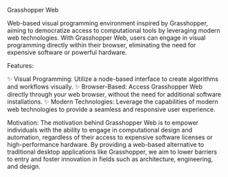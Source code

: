 Grasshopper Web

Web-based visual programming environment inspired by Grasshopper, aiming to democratize access to computational tools by leveraging modern web technologies. With Grasshopper Web, users can engage in visual programming directly within their browser, eliminating the need for expensive software or powerful hardware.

Features:

✨ Visual Programming: Utilize a node-based interface to create algorithms and workflows visually.
✨ Browser-Based: Access Grasshopper Web directly through your web browser, without the need for additional software installations.
✨ Modern Technologies: Leverage the capabilities of modern web technologies to provide a seamless and responsive user experience.

Motivation:
The motivation behind Grasshopper Web is to empower individuals with the ability to engage in computational design and automation, regardless of their access to expensive software licenses or high-performance hardware. By providing a web-based alternative to traditional desktop applications like Grasshopper, we aim to lower barriers to entry and foster innovation in fields such as architecture, engineering, and design.

